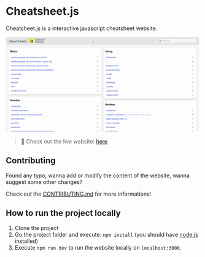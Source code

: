 # Cheatsheet.js

Cheatsheet.js is a interactive javascript cheatsheet website.

![Website usage](/public/cheatsheet-js.gif)

> 🔴 Check out the live website: [here]()

## Contributing

Found any typo, wanna add or modify the content of the website, wanna suggest some other changes?

Check out the [CONTRIBUTING.md](/CONTRIBUTING.md) for more informations!

## How to run the project locally

1. Clone the project
2. Go the project folder and execute: `npm install` (you should have [node.js](https://nodejs.org/) installed)
3. Execute `npm run dev` to run the website locally on `localhost:3000`.
